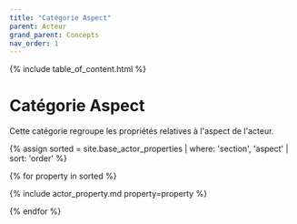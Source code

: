 ```yaml
---
title: "Catégorie Aspect"
parent: Acteur
grand_parent: Concepts
nav_order: 1
---
```


{% include table_of_content.html %}


# Catégorie Aspect

Cette catégorie regroupe les propriétés relatives à l'aspect de l'acteur.

{% assign sorted = site.base_actor_properties | where: 'section', 'aspect' | sort: 'order' %}

{% for property in sorted %}

{% include actor_property.md property=property %}

{% endfor %}

